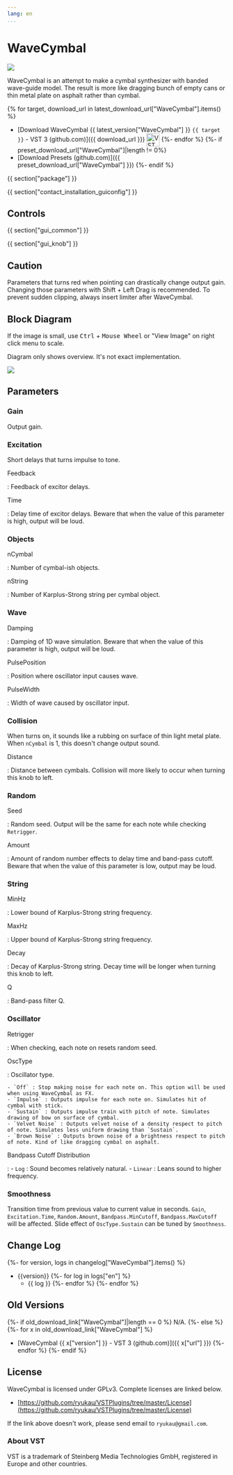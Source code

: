 ```yaml
---
lang: en
...
```


# WaveCymbal
![](img/WaveCymbal.png)

WaveCymbal is an attempt to make a cymbal synthesizer with banded wave-guide model. The result is more like dragging bunch of empty cans or thin metal plate on asphalt rather than cymbal.

{% for target, download_url in latest_download_url["WaveCymbal"].items() %}
- [Download WaveCymbal {{ latest_version["WaveCymbal"] }} `{{ target }}` - VST 3 (github.com)]({{ download_url }}) <img
  src="img/VST_Compatible_Logo_Steinberg_negative.svg"
  alt="VST compatible logo."
  width="30px"
  style="display: inline-block; vertical-align: middle;">
{%- endfor %}
{%- if preset_download_url["WaveCymbal"]|length != 0%}
- [Download Presets (github.com)]({{ preset_download_url["WaveCymbal"] }})
{%- endif %}

{{ section["package"] }}

{{ section["contact_installation_guiconfig"] }}

## Controls
{{ section["gui_common"] }}

{{ section["gui_knob"] }}

## Caution
Parameters that turns red when pointing can drastically change output gain. Changing those parameters with Shift + Left Drag is recommended. To prevent sudden clipping, always insert limiter after WaveCymbal.

## Block Diagram
If the image is small, use <kbd>Ctrl</kbd> + <kbd>Mouse Wheel</kbd> or "View Image" on right click menu to scale.

Diagram only shows overview. It's not exact implementation.

![](img/WaveCymbal.svg)

## Parameters
### Gain
Output gain.

### Excitation
Short delays that turns impulse to tone.

Feedback

:   Feedback of excitor delays.

Time

:   Delay time of excitor delays. Beware that when the value of this parameter is high, output will be loud.

### Objects
nCymbal

:   Number of cymbal-ish objects.

nString

:   Number of Karplus-Strong string per cymbal object.

### Wave
Damping

:   Damping of 1D wave simulation. Beware that when the value of this parameter is high, output will be loud.

PulsePosition

:   Position where oscillator input causes wave.

PulseWidth

:   Width of wave caused by oscillator input.

### Collision
When turns on, it sounds like a rubbing on surface of thin light metal plate. When `nCymbal` is 1, this doesn't change output sound.

Distance

:   Distance between cymbals. Collision will more likely to occur when turning this knob to left.

### Random
Seed

:   Random seed. Output will be the same for each note while checking `Retrigger`.

Amount

:   Amount of random number effects to delay time and band-pass cutoff. Beware that when the value of this parameter is low, output may be loud.

### String
MinHz

:   Lower bound of Karplus-Strong string frequency.

MaxHz

:   Upper bound of Karplus-Strong string frequency.

Decay

:   Decay of Karplus-Strong string. Decay time will be longer when turning this knob to left.

Q

:   Band-pass filter Q.

### Oscillator
Retrigger

:   When checking, each note on resets random seed.

OscType

:   Oscillator type.

    - `Off` : Stop making noise for each note on. This option will be used when using WaveCymbal as FX.
    - `Impulse` : Outputs impulse for each note on. Simulates hit of cymbal with stick.
    - `Sustain` : Outputs impulse train with pitch of note. Simulates drawing of bow on surface of cymbal.
    - `Velvet Noise` : Outputs velvet noise of a density respect to pitch of note. Simulates less uniform drawing than `Sustain`.
    - `Brown Noise` : Outputs brown noise of a brightness respect to pitch of note. Kind of like dragging cymbal on asphalt.

Bandpass Cutoff Distribution

:   - `Log` : Sound becomes relatively natural.
    - `Linear` : Leans sound to higher frequency.

### Smoothness
Transition time from previous value to current value in seconds. `Gain`, `Excitation.Time`, `Random.Amount`, `Bandpass.MinCutoff`, `Bandpass.MaxCutoff` will be affected. Slide effect of `OscType.Sustain` can be tuned by `Smoothness`.

## Change Log
{%- for version, logs in changelog["WaveCymbal"].items() %}
- {{version}}
  {%- for log in logs["en"] %}
  - {{ log }}
  {%- endfor %}
{%- endfor %}

## Old Versions
{%- if old_download_link["WaveCymbal"]|length == 0 %}
N/A.
{%- else %}
  {%- for x in old_download_link["WaveCymbal"] %}
- [WaveCymbal {{ x["version"] }} - VST 3 (github.com)]({{ x["url"] }})
  {%- endfor %}
{%- endif %}

## License
WaveCymbal is licensed under GPLv3. Complete licenses are linked below.

- [https://github.com/ryukau/VSTPlugins/tree/master/License](https://github.com/ryukau/VSTPlugins/tree/master/License)

If the link above doesn't work, please send email to `ryukau@gmail.com`.

### About VST
VST is a trademark of Steinberg Media Technologies GmbH, registered in Europe and other countries.
